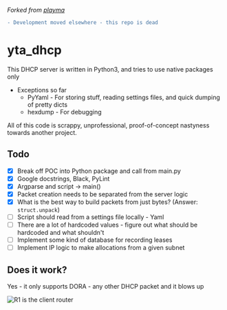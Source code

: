 *Forked from [playma](https://github.com/playma/simple_dhcp)*

```diff
- Development moved elsewhere - this repo is dead 
```

# yta_dhcp

This DHCP server is written in Python3, and tries to use native packages only

* Exceptions so far
  * PyYaml - For storing stuff, reading settings files, and quick dumping of pretty dicts
  * hexdump - For debugging

All of this code is scrappy, unprofessional, proof-of-concept nastyness towards another project.
    
## Todo

- [x] Break off POC into Python package and call from main.py
- [x] Google docstrings, Black, PyLint
- [x] Argparse and script -> main()
- [x] Packet creation needs to be separated from the server logic
- [x] What is the best way to build packets from just bytes? (Answer: `struct.unpack`)
- [ ] Script should read from a settings file locally - Yaml
- [ ] There are a lot of hardcoded values - figure out what should be hardcoded and what shouldn't
- [ ] Implement some kind of database for recording leases
- [ ] Implement IP logic to make allocations from a given subnet

## Does it work?

Yes - it only supports DORA - any other DHCP packet and it blows up

![R1 is the client router](https://i.imgur.com/0Y1YWNT.png)
